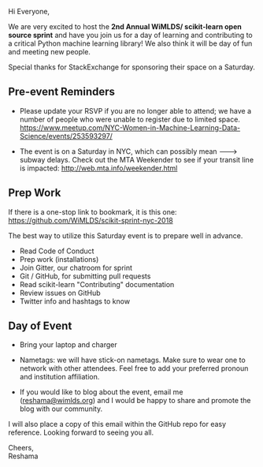 Hi Everyone,

We are very excited to host the **2nd Annual WiMLDS/ scikit-learn open source sprint** and have you join us for a day of learning and contributing to a critical Python machine learning library!  We also think it will be day of fun and meeting new people.    

Special thanks for StackExchange for sponsoring their space on a Saturday.

## Pre-event Reminders

- Please update your RSVP if you are no longer able to attend; we have a number of people who were unable to register due to limited space.  https://www.meetup.com/NYC-Women-in-Machine-Learning-Data-Science/events/253593297/

- The event is on a Saturday in NYC, which can possibly mean ---> subway delays.  Check out the MTA Weekender to see if your transit line is impacted:  http://web.mta.info/weekender.html


## Prep Work

If there is a one-stop link to bookmark, it is this one:  https://github.com/WiMLDS/scikit-sprint-nyc-2018

The best way to utilize this Saturday event is to prepare well in advance.  
- Read Code of Conduct
- Prep work (installations)
- Join Gitter, our chatroom for sprint
- Git / GitHub, for submitting pull requests
- Read scikit-learn "Contributing" documentation
- Review issues on GitHub
- Twitter info and hashtags to know

## Day of Event

- Bring your laptop and charger

- Nametags:  we will have stick-on nametags.  Make sure to wear one to network with other attendees.  Feel free to add your preferred pronoun and institution affiliation. 

- If you would like to blog about the event, email me (reshama@wimlds.org) and I would be happy to share and promote the blog with our community. 

I will also place a copy of this email within the GitHub repo for easy reference.  Looking forward to seeing you all. 

Cheers,  
Reshama

 
